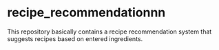 # recipe_recommendationnn
This repository basically contains a recipe recommendation system that suggests recipes based on entered ingredients.
